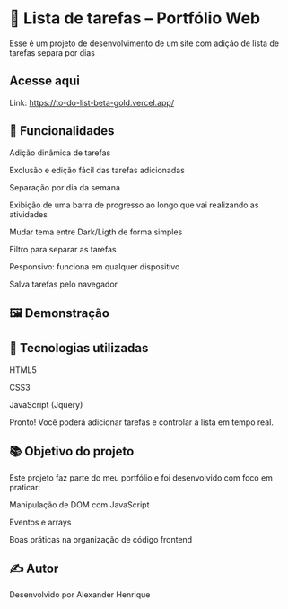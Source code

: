 # 📝 Lista de tarefas – Portfólio Web #
Esse é um projeto de desenvolvimento de um site com adição de lista de tarefas separa por dias

## Acesse aqui ##
Link: https://to-do-list-beta-gold.vercel.app/

## 🔧 Funcionalidades ##
Adição dinâmica de tarefas

Exclusão e edição fácil das tarefas adicionadas

Separação por dia da semana

Exibição de uma barra de progresso ao longo que vai realizando as atividades

Mudar tema entre Dark/Ligth de forma simples

Filtro para separar as tarefas

Responsivo: funciona em qualquer dispositivo

Salva tarefas pelo navegador

## 🖼️ Demonstração ##


## 🚀 Tecnologias utilizadas ##
HTML5

CSS3

JavaScript (Jquery)

Pronto! Você poderá adicionar tarefas e controlar a lista em tempo real.

## 📚 Objetivo do projeto ##
Este projeto faz parte do meu portfólio e foi desenvolvido com foco em praticar:

Manipulação de DOM com JavaScript

Eventos e arrays

Boas práticas na organização de código frontend

## ✍️ Autor ##
Desenvolvido por Alexander Henrique
